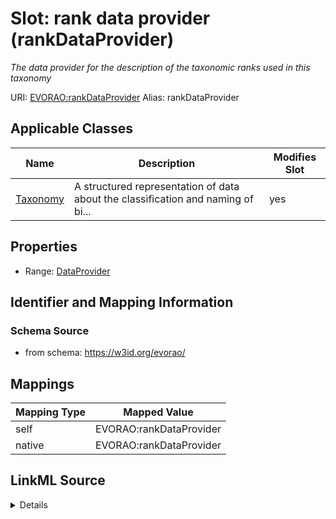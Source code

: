 

# Slot: rank data provider (rankDataProvider) 


_The data provider for the description of the taxonomic ranks used in this taxonomy_





URI: [EVORAO:rankDataProvider](https://w3id.org/evorao/rankDataProvider)
Alias: rankDataProvider

<!-- no inheritance hierarchy -->





## Applicable Classes

| Name | Description | Modifies Slot |
| --- | --- | --- |
| [Taxonomy](Taxonomy.md) | A structured representation of data about the classification and naming of bi... |  yes  |







## Properties

* Range: [DataProvider](DataProvider.md)





## Identifier and Mapping Information







### Schema Source


* from schema: https://w3id.org/evorao/




## Mappings

| Mapping Type | Mapped Value |
| ---  | ---  |
| self | EVORAO:rankDataProvider |
| native | EVORAO:rankDataProvider |




## LinkML Source

<details>
```yaml
name: rankDataProvider
description: The data provider for the description of the taxonomic ranks used in
  this taxonomy
title: rank data provider
from_schema: https://w3id.org/evorao/
rank: 1000
alias: rankDataProvider
domain_of:
- Taxonomy
range: DataProvider
required: false
multivalued: false

```
</details>